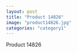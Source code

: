 ```yaml
---
layout: post
title: "Product 14826"
image: "product14826.jpg"
categories: "category1"
---
```

Product 14826
